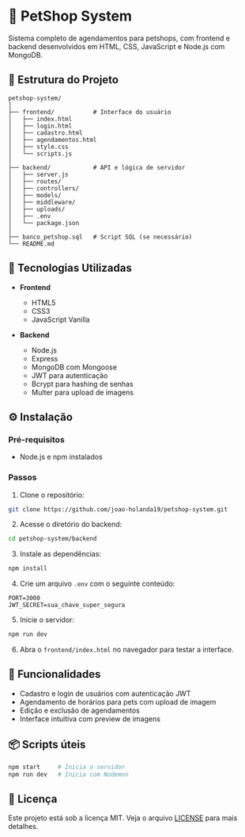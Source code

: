 # 🐾 PetShop System

Sistema completo de agendamentos para petshops, com frontend e backend desenvolvidos em HTML, CSS, JavaScript e Node.js com MongoDB.

## 📁 Estrutura do Projeto

```
petshop-system/
│
├── frontend/           # Interface do usuário
│   ├── index.html
│   ├── login.html
│   ├── cadastro.html
│   ├── agendamentos.html
│   ├── style.css
│   └── scripts.js
│
├── backend/            # API e lógica de servidor
│   ├── server.js
│   ├── routes/
│   ├── controllers/
│   ├── models/
│   ├── middleware/
│   ├── uploads/
│   ├── .env
│   └── package.json
│
├── banco_petshop.sql   # Script SQL (se necessário)
└── README.md
```

## 🚀 Tecnologias Utilizadas

- **Frontend**
  - HTML5
  - CSS3
  - JavaScript Vanilla

- **Backend**
  - Node.js
  - Express
  - MongoDB com Mongoose
  - JWT para autenticação
  - Bcrypt para hashing de senhas
  - Multer para upload de imagens

## ⚙️ Instalação

### Pré-requisitos

- Node.js e npm instalados

### Passos

1. Clone o repositório:

```bash
git clone https://github.com/joao-holanda19/petshop-system.git
```

2. Acesse o diretório do backend:

```bash
cd petshop-system/backend
```

3. Instale as dependências:

```bash
npm install
```

4. Crie um arquivo `.env` com o seguinte conteúdo:

```
PORT=3000
JWT_SECRET=sua_chave_super_segura
```

5. Inicie o servidor:

```bash
npm run dev
```

6. Abra o `frontend/index.html` no navegador para testar a interface.

## 🔐 Funcionalidades

- Cadastro e login de usuários com autenticação JWT
- Agendamento de horários para pets com upload de imagem
- Edição e exclusão de agendamentos
- Interface intuitiva com preview de imagens

## 📦 Scripts úteis

```bash
npm start     # Inicia o servidor
npm run dev   # Inicia com Nodemon
```

## 📝 Licença

Este projeto está sob a licença MIT. Veja o arquivo [LICENSE](LICENSE) para mais detalhes.
